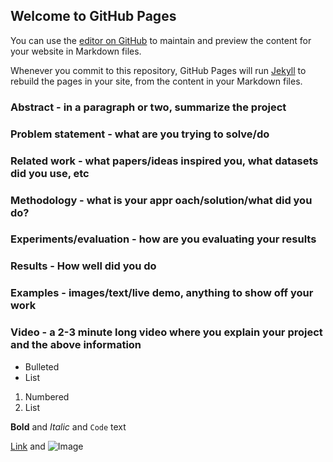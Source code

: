 ## Welcome to GitHub Pages

You can use the [editor on GitHub](https://github.com/anandithaaaa/covid_project/edit/gh-pages/index.md) to maintain and preview the content for your website in Markdown files.

Whenever you commit to this repository, GitHub Pages will run [Jekyll](https://jekyllrb.com/) to rebuild the pages in your site, from the content in your Markdown files.

### Abstract - in a paragraph or two, summarize the project
### Problem statement - what are you trying to solve/do
### Related work - what papers/ideas inspired you, what datasets did you use, etc
### Methodology - what is your appr oach/solution/what did you do?
### Experiments/evaluation - how are you evaluating your results
### Results - How well did you do
### Examples - images/text/live demo, anything to show off your work
### Video - a 2-3 minute long video where you explain your project and the above information

- Bulleted
- List

1. Numbered
2. List

**Bold** and _Italic_ and `Code` text

[Link](url) and ![Image](src)
```
